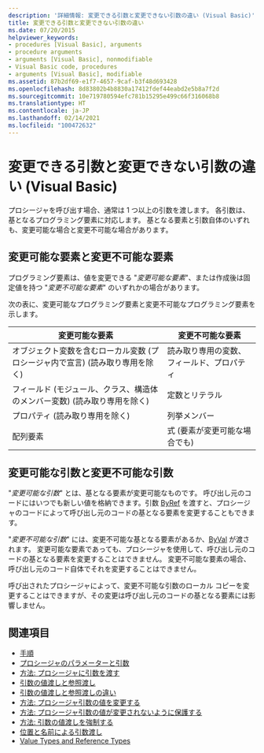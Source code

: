 ```yaml
---
description: '詳細情報: 変更できる引数と変更できない引数の違い (Visual Basic)'
title: 変更できる引数と変更できない引数の違い
ms.date: 07/20/2015
helpviewer_keywords:
- procedures [Visual Basic], arguments
- procedure arguments
- arguments [Visual Basic], nonmodifiable
- Visual Basic code, procedures
- arguments [Visual Basic], modifiable
ms.assetid: 87b2df69-e1f7-4657-9caf-b3f48d693428
ms.openlocfilehash: 8d83802b4b8830a17412fdef44eabd2e5b8a7f2d
ms.sourcegitcommit: 10e719780594efc781b15295e499c66f316068b8
ms.translationtype: HT
ms.contentlocale: ja-JP
ms.lasthandoff: 02/14/2021
ms.locfileid: "100472632"
---
```

# <a name="differences-between-modifiable-and-nonmodifiable-arguments-visual-basic"></a>変更できる引数と変更できない引数の違い (Visual Basic)

プロシージャを呼び出す場合、通常は 1 つ以上の引数を渡します。 各引数は、基となるプログラミング要素に対応します。 基となる要素と引数自体のいずれも、変更可能な場合と変更不可能な場合があります。  
  
## <a name="modifiable-and-nonmodifiable-elements"></a>変更可能な要素と変更不可能な要素  

 プログラミング要素は、値を変更できる "*変更可能な要素*"、または作成後は固定値を持つ "*変更不可能な要素*" のいずれかの場合があります。  
  
 次の表に、変更可能なプログラミング要素と変更不可能なプログラミング要素を示します。  
  
|変更可能な要素|変更不可能な要素|  
|-------------------------|----------------------------|  
|オブジェクト変数を含むローカル変数 (プロシージャ内で宣言) (読み取り専用を除く)|読み取り専用の変数、フィールド、プロパティ|  
|フィールド (モジュール、クラス、構造体のメンバー変数) (読み取り専用を除く)|定数とリテラル|  
|プロパティ (読み取り専用を除く)|列挙メンバー|  
|配列要素|式 (要素が変更可能な場合でも)|  
  
## <a name="modifiable-and-nonmodifiable-arguments"></a>変更可能な引数と変更不可能な引数  

 "*変更可能な引数*" とは、基となる要素が変更可能なものです。 呼び出し元のコードにはいつでも新しい値を格納できます。引数 [ByRef](../../../language-reference/modifiers/byref.md) を渡すと、プロシージャのコードによって呼び出し元のコードの基となる要素を変更することもできます。  
  
 "*変更不可能な引数*" には、変更不可能な基となる要素があるか、[ByVal](../../../language-reference/modifiers/byval.md) が渡されます。 変更可能な要素であっても、プロシージャを使用して、呼び出し元のコードの基となる要素を変更することはできません。 変更不可能な要素の場合、呼び出し元のコード自体でそれを変更することはできません。  
  
 呼び出されたプロシージャによって、変更不可能な引数のローカル コピーを変更することはできますが、その変更は呼び出し元のコードの基となる要素には影響しません。  
  
## <a name="see-also"></a>関連項目

- [手順](./index.md)
- [プロシージャのパラメーターと引数](./procedure-parameters-and-arguments.md)
- [方法: プロシージャに引数を渡す](./how-to-pass-arguments-to-a-procedure.md)
- [引数の値渡しと参照渡し](./passing-arguments-by-value-and-by-reference.md)
- [引数の値渡しと参照渡しの違い](./differences-between-passing-an-argument-by-value-and-by-reference.md)
- [方法: プロシージャ引数の値を変更する](./how-to-change-the-value-of-a-procedure-argument.md)
- [方法: プロシージャ引数の値が変更されないように保護する](./how-to-protect-a-procedure-argument-against-value-changes.md)
- [方法: 引数の値渡しを強制する](./how-to-force-an-argument-to-be-passed-by-value.md)
- [位置と名前による引数渡し](./passing-arguments-by-position-and-by-name.md)
- [Value Types and Reference Types](../data-types/value-types-and-reference-types.md)

